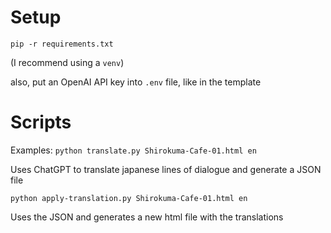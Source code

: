 # Setup

`pip -r requirements.txt`

(I recommend using a `venv`)

also, put an OpenAI API key into `.env` file, like in the template

# Scripts

Examples:
`python translate.py Shirokuma-Cafe-01.html en`

Uses ChatGPT to translate japanese lines of dialogue and generate a JSON file

`python apply-translation.py Shirokuma-Cafe-01.html en`

Uses the JSON and generates a new html file with the translations
